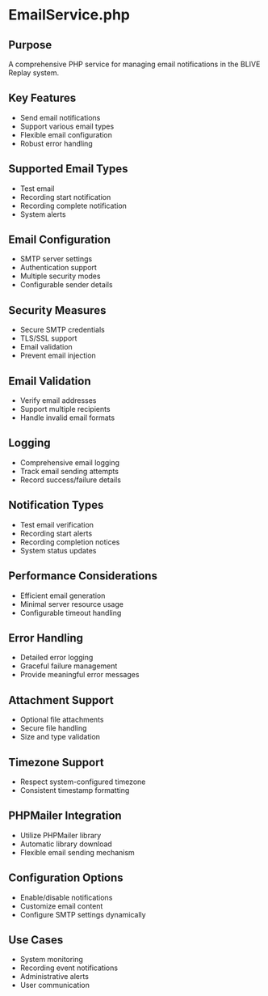 # EmailService.php

## Purpose
A comprehensive PHP service for managing email notifications in the BLIVE Replay system.

## Key Features
- Send email notifications
- Support various email types
- Flexible email configuration
- Robust error handling

## Supported Email Types
- Test email
- Recording start notification
- Recording complete notification
- System alerts

## Email Configuration
- SMTP server settings
- Authentication support
- Multiple security modes
- Configurable sender details

## Security Measures
- Secure SMTP credentials
- TLS/SSL support
- Email validation
- Prevent email injection

## Email Validation
- Verify email addresses
- Support multiple recipients
- Handle invalid email formats

## Logging
- Comprehensive email logging
- Track email sending attempts
- Record success/failure details

## Notification Types
- Test email verification
- Recording start alerts
- Recording completion notices
- System status updates

## Performance Considerations
- Efficient email generation
- Minimal server resource usage
- Configurable timeout handling

## Error Handling
- Detailed error logging
- Graceful failure management
- Provide meaningful error messages

## Attachment Support
- Optional file attachments
- Secure file handling
- Size and type validation

## Timezone Support
- Respect system-configured timezone
- Consistent timestamp formatting

## PHPMailer Integration
- Utilize PHPMailer library
- Automatic library download
- Flexible email sending mechanism

## Configuration Options
- Enable/disable notifications
- Customize email content
- Configure SMTP settings dynamically

## Use Cases
- System monitoring
- Recording event notifications
- Administrative alerts
- User communication
